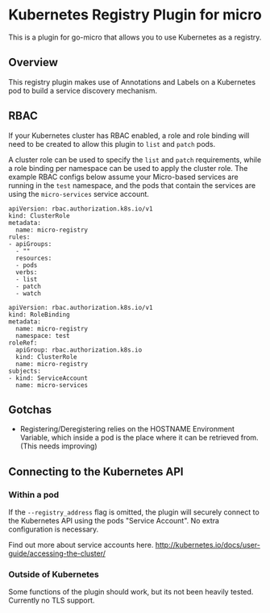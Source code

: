 # Kubernetes Registry Plugin for micro

This is a plugin for go-micro that allows you to use Kubernetes as a registry.

## Overview

This registry plugin makes use of Annotations and Labels on a Kubernetes pod
to build a service discovery mechanism.

## RBAC

If your Kubernetes cluster has RBAC enabled, a role and role binding
will need to be created to allow this plugin to `list` and `patch` pods.

A cluster role can be used to specify the `list` and `patch`
requirements, while a role binding per namespace can be used to apply
the cluster role. The example RBAC configs below assume your Micro-based
services are running in the `test` namespace, and the pods that contain
the services are using the `micro-services` service account.

```
apiVersion: rbac.authorization.k8s.io/v1
kind: ClusterRole
metadata:
  name: micro-registry
rules:
- apiGroups:
  - ""
  resources:
  - pods
  verbs:
  - list
  - patch
  - watch
```

```
apiVersion: rbac.authorization.k8s.io/v1
kind: RoleBinding
metadata:
  name: micro-registry
  namespace: test
roleRef:
  apiGroup: rbac.authorization.k8s.io
  kind: ClusterRole
  name: micro-registry
subjects:
- kind: ServiceAccount
  name: micro-services
```

## Gotchas

- Registering/Deregistering relies on the HOSTNAME Environment Variable, which inside a pod
  is the place where it can be retrieved from. (This needs improving)

## Connecting to the Kubernetes API

### Within a pod

If the `--registry_address` flag is omitted, the plugin will securely connect to
the Kubernetes API using the pods "Service Account". No extra configuration is necessary.

Find out more about service accounts here. http://kubernetes.io/docs/user-guide/accessing-the-cluster/

### Outside of Kubernetes

Some functions of the plugin should work, but its not been heavily tested.
Currently no TLS support.
